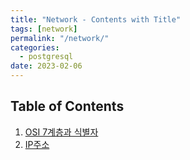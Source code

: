 ```yaml
---
title: "Network - Contents with Title"
tags: [network]
permalink: "/network/"
categories:
  - postgresql
date: 2023-02-06
---
```


## Table of Contents
1. [OSI 7계층과 식별자](https://taemchoi.github.io/network/network-1/)
2. [IP주소](https://taemchoi.github.io/network/network-2/)

